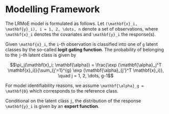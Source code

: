 # Modelling Framework

The LRMoE model is formulated as follows. Let ``(\mathbf{x}_i, \mathbf{y}_i), i = 1, 2, \dots, n`` denote a set of observations, where ``\mathbf{x}_i`` denotes the covariates and ``\mathbf{y}_i`` the response(s).

Given  ``\mathbf{x}_i``, the ``i``-th observation is classified into one of ``g`` latent classes by the so-called **logit gating function**. The probability of belonging to the ``j``-th latent class is given by

```math
\pi_j(\mathbf{x}_i; \mathbf{\alpha}) = \frac{\exp (\mathbf{\alpha}_j^T \mathbf{x}_i)}{\sum_{j'=1}^{g} \exp (\mathbf{\alpha}_{j'}^T \mathbf{x}_i)}, \quad j = 1, 2, \dots, g-1
```
 For model identifiability reasons, we assume ``\mathbf{\alpha}_g = \mathbf{0}`` which corresponds to the reference class.

 Conditional on the latent class ``j``, the distribution of the response ``\mathbf{y}_i`` is given by an **expert function**.

